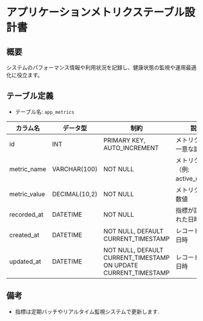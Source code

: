 # アプリケーションメトリクステーブル設計書

## 概要
システムのパフォーマンス情報や利用状況を記録し、健康状態の監視や運用最適化に役立ます。

## テーブル定義
- テーブル名: `app_metrics`

| カラム名     | データ型     | 制約                              | 説明                                     |
|--------------|--------------|-----------------------------------|------------------------------------------|
| id           | INT          | PRIMARY KEY, AUTO_INCREMENT       | メトリクスの一意な識別子                  |
| metric_name  | VARCHAR(100) | NOT NULL                          | メトリクス名（例: active_users）         |
| metric_value | DECIMAL(10,2)| NOT NULL                          | メトリクスの数値                          |
| recorded_at  | DATETIME     | NOT NULL                          | 指標が記録された日時                       |
| created_at   | DATETIME     | NOT NULL, DEFAULT CURRENT_TIMESTAMP | レコード作成日時                       |
| updated_at   | DATETIME     | NOT NULL, DEFAULT CURRENT_TIMESTAMP ON UPDATE CURRENT_TIMESTAMP | レコード更新日時 |

## 備考
- 指標は定期バッチやリアルタイム監視システムで更新します.
